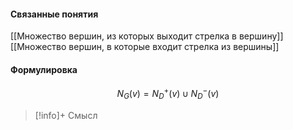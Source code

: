 #### Связанные понятия
[[Множество вершин, из которых выходит стрелка в вершину]]
[[Множество вершин, в которые входит стрелка из вершины]]

#### Формулировка
$$N_G(v) = N^+_D(v) \cup N^-_D(v)$$

>[!info]+ Смысл






